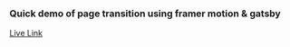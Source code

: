 ### Quick demo of page transition using framer motion & gatsby

[Live Link](https://paweljakubwojcik.github.io/transition-showoff-site)
